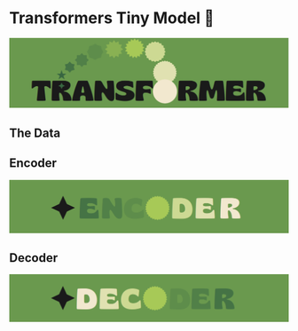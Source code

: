# Transformers Tiny Model 🤏

![logo](./logos/logo.png)

## The Data


## Encoder


![logo](./logos/enc.png)


## Decoder

![logo](./logos/dec.png)